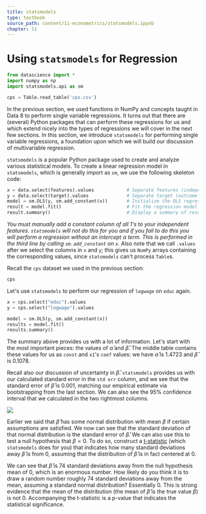 ```yaml
---
title: statsmodels
type: textbook
source_path: content/11-econometrics/statsmodels.ipynb
chapter: 11
---
```


# Using `statsmodels` for Regression

```python
from datascience import *
import numpy as np
import statsmodels.api as sm

cps = Table.read_table('cps.csv')
```

In the previous section, we used functions in NumPy and concepts taught in Data 8 to perform single variable regressions. It turns out that there are (several) Python packages that can perform these regressions for us and which extend nicely into the types of regressions we will cover in the next few sections. In this section, we introduce `statsmodels` for performing single variable regressions, a foundation upon which we will build our discussion of multivariable regression.

`statsmodels` is a popular Python package used to create and analyze various statistical models. To create a linear regression model in `statsmodels`, which is generally import as `sm`, we use the following skeleton code:

```python
x = data.select(features).values            # Separate features (independent variables) 
y = data.select(target).values              # Separate target (outcome variable)
model = sm.OLS(y, sm.add_constant(x))       # Initialize the OLS regression model
result = model.fit()                        # Fit the regression model and save it to a variable
result.summary()                            # Display a summary of results
```

*You must manually add a constant column of all 1's to your independent features. `statsmodels` will not do this for you and if you fail to do this you will perform a regression without an intercept $\alpha$ term. This is performed in the third line by calling `sm.add_constant` on `x`.* Also note that we call `.values` after we select the columns in `x` and `y`; this gives us `NumPy` arrays containing the corresponding values, since `statsmodels` can't process `Table`s.

Recall the `cps` dataset we used in the previous section:

```python
cps
```

Let's use `statsmodels` to perform our regression of `logwage` on `educ` again.

```python
x = cps.select("educ").values
y = cps.select("logwage").values

model = sm.OLS(y, sm.add_constant(x))
results = model.fit()
results.summary()
```

The summary above provides us with a lot of information. Let's start with the most important pieces: the values of $\hat{\alpha}$ and $\hat{\beta}$. The middle table contains these values for us as `const` and `x1`'s `coef` values: we have $\hat{\alpha}$ is 1.4723 and $\hat{\beta}$ is 0.1078.

Recall also our discussion of uncertainty in $\hat{\beta}$. `statsmodels` provides us with our calculated standard error in the `std err` column, and we see that the standard error of $\hat{\beta}$ is 0.001, matching our empirical estimate via bootstrapping from the last section. We can also see the 95% confidence interval that we calculated in the two rightmost columns.

![](statsmodels-coeffs.png)

Earlier we said that $\hat{\beta}$ has some normal distribution with mean $\beta$ if certain assumptions are satisfied. We now can see that the standard deviation of that normal distribution is the standard error of $\hat{\beta}$. We can also use this to test a null hypothesis that $\beta = 0$. To do so, construct a [t-statistic](https://en.wikipedia.org/wiki/T-statistic) (which `statsmodels` does for you) that indicates how many standard deviations away $\hat{\beta}$ is from 0, assuming that the distribution of $\hat{\beta}$ is in fact centered at 0.

We can see that $\hat{\beta}$ is 74 standard deviations away from the null hypothesis mean of 0, which is an enormous number. How likely do you think it is to draw a random number roughly 74 standard deviations away from the mean, assuming a standard normal distribution? Essentially 0. This is strong evidence that the mean of the distribution (the mean of $\hat{\beta}$ is the true value $\beta$) is not 0. Accompanying the t-statistic is a p-value that indicates the statistical significance.

